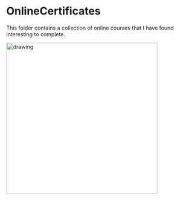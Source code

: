 # OnlineCertificates

This folder contains a collection of online courses that I have found interesting to complete.

<img src="https://github.com/EricTarantino/OnlineCertificates/blob/main/Folders.png" alt="drawing" width="400"/>
